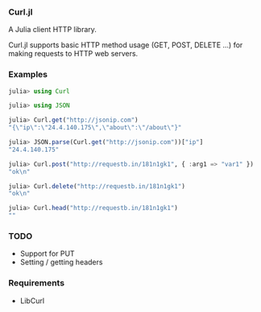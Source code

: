 ### Curl.jl

A Julia client HTTP library.

Curl.jl supports basic HTTP method usage (GET, POST, DELETE ...) for making
requests to HTTP web servers.

### Examples

  ```julia
  julia> using Curl

  julia> using JSON

  julia> Curl.get("http://jsonip.com")
  "{\"ip\":\"24.4.140.175\",\"about\":\"/about\"}"

  julia> JSON.parse(Curl.get("http://jsonip.com"))["ip"]
  "24.4.140.175"

  julia> Curl.post("http://requestb.in/181n1gk1", { :arg1 => "var1" })
  "ok\n"

  julia> Curl.delete("http://requestb.in/181n1gk1")
  "ok\n"

  julia> Curl.head("http://requestb.in/181n1gk1")
  ""
  ```

### TODO

 * Support for PUT
 * Setting / getting headers

### Requirements

 * LibCurl

